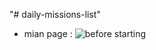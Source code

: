 "# daily-missions-list" 

* mian page :
       ![before starting](https://github.com/user-attachments/assets/963657f2-f695-4c34-a909-e8f103634b11)
